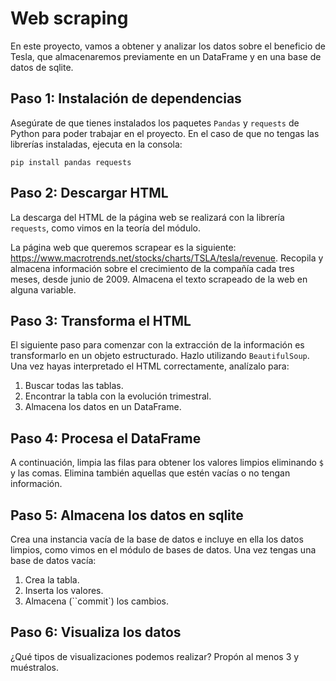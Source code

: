 # Web scraping

En este proyecto, vamos a obtener y analizar los datos sobre el beneficio de Tesla, que almacenaremos previamente en un DataFrame y en una base de datos de sqlite.

## Paso 1: Instalación de dependencias

Asegúrate de que tienes instalados los paquetes `Pandas` y `requests` de Python para poder trabajar en el proyecto. En el caso de que no tengas las librerías instaladas, ejecuta en la consola:

```console
pip install pandas requests
```

## Paso 2: Descargar HTML

La descarga del HTML de la página web se realizará con la librería `requests`, como vimos en la teoría del módulo.

La página web que queremos scrapear es la siguiente: https://www.macrotrends.net/stocks/charts/TSLA/tesla/revenue. Recopila y almacena información sobre el crecimiento de la compañía cada tres meses, desde junio de 2009. Almacena el texto scrapeado de la web en alguna variable.


## Paso 3: Transforma el HTML

El siguiente paso para comenzar con la extracción de la información es transformarlo en un objeto estructurado. Hazlo utilizando `BeautifulSoup`. Una vez hayas interpretado el HTML correctamente, analízalo para:

1. Buscar todas las tablas.
2. Encontrar la tabla con la evolución trimestral.
4. Almacena los datos en un DataFrame.


## Paso 4: Procesa el DataFrame

A continuación, limpia las filas para obtener los valores limpios eliminando `$` y las comas. Elimina también aquellas que estén vacías o no tengan información.


## Paso 5: Almacena los datos en sqlite

Crea una instancia vacía de la base de datos e incluye en ella los datos limpios, como vimos en el módulo de bases de datos. Una vez tengas una base de datos vacía:

1. Crea la tabla.
2. Inserta los valores.
3. Almacena (``commit`) los cambios.


## Paso 6: Visualiza los datos

¿Qué tipos de visualizaciones podemos realizar? Propón al menos 3 y muéstralos.